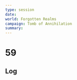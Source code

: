 ```yaml
---
type: session
date:
world: Forgotten Realms
campaign: Tomb of Annihilation
summary:
---
```


# 59

## Log
